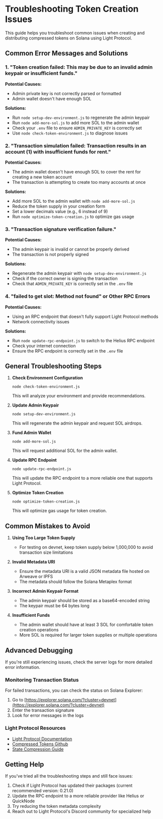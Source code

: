 # Troubleshooting Token Creation Issues

This guide helps you troubleshoot common issues when creating and distributing compressed tokens on Solana using Light Protocol.

## Common Error Messages and Solutions

### 1. "Token creation failed: This may be due to an invalid admin keypair or insufficient funds."

**Potential Causes:**
- Admin private key is not correctly parsed or formatted
- Admin wallet doesn't have enough SOL

**Solutions:**
- Run `node setup-dev-environment.js` to regenerate the admin keypair
- Run `node add-more-sol.js` to add more SOL to the admin wallet
- Check your `.env` file to ensure `ADMIN_PRIVATE_KEY` is correctly set
- Use `node check-token-environment.js` to diagnose issues

### 2. "Transaction simulation failed: Transaction results in an account (1) with insufficient funds for rent."

**Potential Causes:**
- The admin wallet doesn't have enough SOL to cover the rent for creating a new token account
- The transaction is attempting to create too many accounts at once

**Solutions:**
- Add more SOL to the admin wallet with `node add-more-sol.js`
- Reduce the token supply in your creation form
- Set a lower decimals value (e.g., 6 instead of 9)
- Run `node optimize-token-creation.js` to optimize gas usage

### 3. "Transaction signature verification failure."

**Potential Causes:**
- The admin keypair is invalid or cannot be properly derived
- The transaction is not properly signed

**Solutions:**
- Regenerate the admin keypair with `node setup-dev-environment.js`
- Check if the correct owner is signing the transaction
- Check that `ADMIN_PRIVATE_KEY` is correctly set in the `.env` file

### 4. "failed to get slot: Method not found" or Other RPC Errors

**Potential Causes:**
- Using an RPC endpoint that doesn't fully support Light Protocol methods
- Network connectivity issues

**Solutions:**
- Run `node update-rpc-endpoint.js` to switch to the Helius RPC endpoint
- Check your internet connection
- Ensure the RPC endpoint is correctly set in the `.env` file

## General Troubleshooting Steps

1. **Check Environment Configuration**
   ```
   node check-token-environment.js
   ```
   This will analyze your environment and provide recommendations.

2. **Update Admin Keypair**
   ```
   node setup-dev-environment.js
   ```
   This will regenerate the admin keypair and request SOL airdrops.

3. **Fund Admin Wallet**
   ```
   node add-more-sol.js
   ```
   This will request additional SOL for the admin wallet.

4. **Update RPC Endpoint**
   ```
   node update-rpc-endpoint.js
   ```
   This will update the RPC endpoint to a more reliable one that supports Light Protocol.

5. **Optimize Token Creation**
   ```
   node optimize-token-creation.js
   ```
   This will optimize gas usage for token creation.

## Common Mistakes to Avoid

1. **Using Too Large Token Supply**
   - For testing on devnet, keep token supply below 1,000,000 to avoid transaction size limitations

2. **Invalid Metadata URI**
   - Ensure the metadata URI is a valid JSON metadata file hosted on Arweave or IPFS
   - The metadata should follow the Solana Metaplex format

3. **Incorrect Admin Keypair Format**
   - The admin keypair should be stored as a base64-encoded string
   - The keypair must be 64 bytes long

4. **Insufficient Funds**
   - The admin wallet should have at least 3 SOL for comfortable token creation operations
   - More SOL is required for larger token supplies or multiple operations

## Advanced Debugging

If you're still experiencing issues, check the server logs for more detailed error information.

### Monitoring Transaction Status

For failed transactions, you can check the status on Solana Explorer:
1. Go to [https://explorer.solana.com/?cluster=devnet](https://explorer.solana.com/?cluster=devnet)
2. Enter the transaction signature
3. Look for error messages in the logs

### Light Protocol Resources

- [Light Protocol Documentation](https://docs.light.so)
- [Compressed Tokens Github](https://github.com/lightprotocol/compressed-token)
- [State Compression Guide](https://docs.light.so/state-compression)

## Getting Help

If you've tried all the troubleshooting steps and still face issues:
1. Check if Light Protocol has updated their packages (current recommended version: 0.21.0)
2. Update the RPC endpoint to a more reliable provider like Helius or QuickNode
3. Try reducing the token metadata complexity
4. Reach out to Light Protocol's Discord community for specialized help

